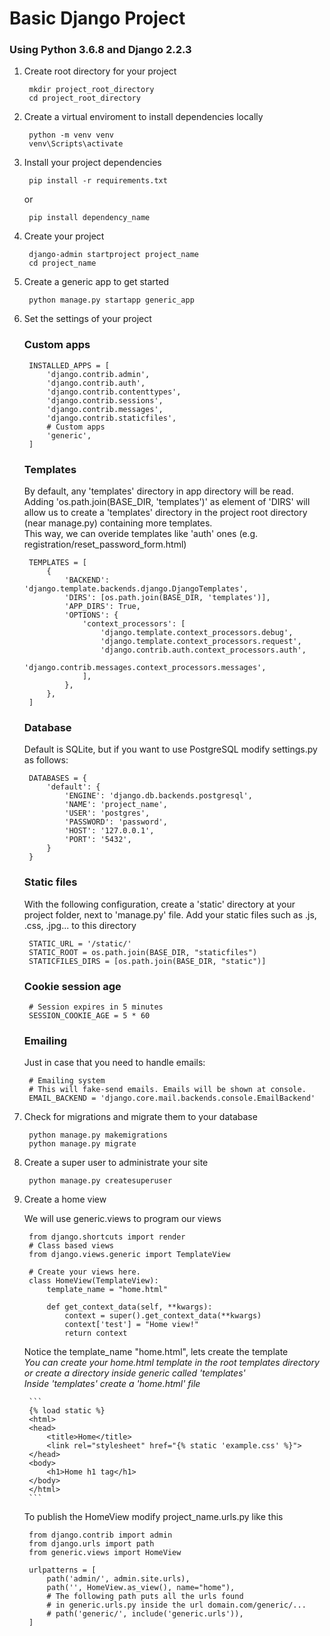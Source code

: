 # Basic Django Project

### Using Python 3.6.8 and Django 2.2.3

1. Create root directory for your project
		
		mkdir project_root_directory
		cd project_root_directory

2. Create a virtual enviroment to install dependencies locally

		python -m venv venv
		venv\Scripts\activate

3. Install your project dependencies

		pip install -r requirements.txt

	or

		pip install dependency_name

4. Create your project

		django-admin startproject project_name
		cd project_name

5. Create a generic app to get started

		python manage.py startapp generic_app

6. Set the settings of your project
	
	### Custom apps
		
		INSTALLED_APPS = [
		    'django.contrib.admin',
		    'django.contrib.auth',
		    'django.contrib.contenttypes',
		    'django.contrib.sessions',
		    'django.contrib.messages',
		    'django.contrib.staticfiles',
		    # Custom apps
		    'generic',
		]

	### Templates
	By default, any 'templates' directory in app directory will be read.  
	Adding 'os.path.join(BASE_DIR, 'templates')' as element of 'DIRS' will allow us to create a 'templates' directory in the project root directory (near manage.py) containing more templates.  
	This way, we can overide templates like 'auth' ones (e.g. registration/reset_password_form.html)

		TEMPLATES = [
		    {
		        'BACKEND': 'django.template.backends.django.DjangoTemplates',
		        'DIRS': [os.path.join(BASE_DIR, 'templates')],
		        'APP_DIRS': True,
		        'OPTIONS': {
		            'context_processors': [
		                'django.template.context_processors.debug',
		                'django.template.context_processors.request',
		                'django.contrib.auth.context_processors.auth',
		                'django.contrib.messages.context_processors.messages',
		            ],
		        },
		    },
		]

	### Database
	Default is SQLite, but if you want to use PostgreSQL modify settings.py as follows:

		DATABASES = {
		    'default': {
		        'ENGINE': 'django.db.backends.postgresql',
		        'NAME': 'project_name',
		        'USER': 'postgres',
		        'PASSWORD': 'password',
		        'HOST': '127.0.0.1',
		        'PORT': '5432',
		    }
		}

	### Static files
	With the following configuration, create a 'static' directory at your project folder, next to 'manage.py' file.
	Add your static files such as .js, .css, .jpg... to this directory

		STATIC_URL = '/static/'
		STATIC_ROOT = os.path.join(BASE_DIR, "staticfiles")
		STATICFILES_DIRS = [os.path.join(BASE_DIR, "static")]

	### Cookie session age

		# Session expires in 5 minutes
		SESSION_COOKIE_AGE = 5 * 60

	### Emailing
	Just in case that you need to handle emails:

		# Emailing system
		# This will fake-send emails. Emails will be shown at console.
		EMAIL_BACKEND = 'django.core.mail.backends.console.EmailBackend'

7. Check for migrations and migrate them to your database

		python manage.py makemigrations
		python manage.py migrate

8. Create a super user to administrate your site

		python manage.py createsuperuser

9. Create a home view

	We will use generic.views to program our views

		from django.shortcuts import render
		# Class based views
		from django.views.generic import TemplateView

		# Create your views here.
		class HomeView(TemplateView):
		    template_name = "home.html"
			
		    def get_context_data(self, **kwargs):
		        context = super().get_context_data(**kwargs)
		        context['test'] = "Home view!"
		        return context

	Notice the template_name "home.html", lets create the template  
	*You can create your home.html template in the root templates directory or create a directory inside generic called 'templates'*  
	*Inside 'templates' create a 'home.html' file*

		```
		{% load static %}
		<html>
		<head>
			<title>Home</title>
			<link rel="stylesheet" href="{% static 'example.css' %}">
		</head>
		<body>
			<h1>Home h1 tag</h1>
		</body>
		</html>
		```

	To publish the HomeView modify project_name.urls.py like this

		from django.contrib import admin
		from django.urls import path
		from generic.views import HomeView

		urlpatterns = [
		    path('admin/', admin.site.urls),
		    path('', HomeView.as_view(), name="home"),
		    # The following path puts all the urls found
		    # in generic.urls.py inside the url domain.com/generic/...
		    # path('generic/', include('generic.urls')),
		]
